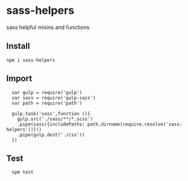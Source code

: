 # sass-helpers
sass helpful mixins and functions 

## Install 
```
npm i sass-helpers
```

## Import
```
  var gulp = require('gulp')
  var sass = require('gulp-sass')
  var path = require('path')
  
  gulp.task('sass',function (){
    gulp.src('./sass/**/*.scss')
    .pipe(sass({includePaths: path.dirname(require.resolve('sass-helpers'))}))
    .pipe(gulp.dest('./css'))
  })
```

## Test
```
  npm test
```
